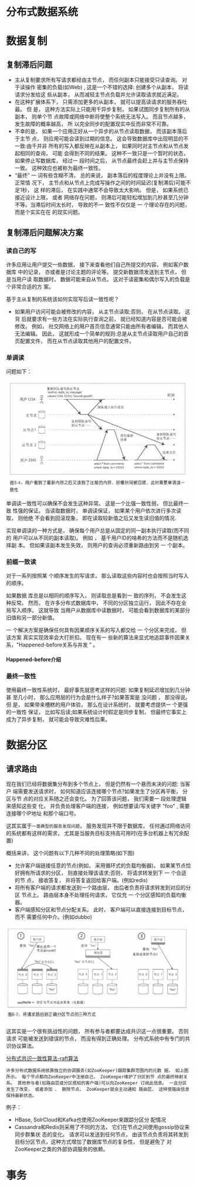 # 分布式数据系统
# 数据复制
## 复制滞后问题
- 主从复制要求所有写请求都经由主节点， 而任何副本只能接受只读查询。 对于读操作 密集的负载(如Web) , 这是一个不错的选择: 创建多个从副本， 将读请求分发给这 些从副本， 从而减轻主节点负载并允许读取请求就近满足。
- 在这种扩展体系下， 只需添加更多的从副本， 就可以提高读请求的服务吞吐最。 但 是， 这种方法实际上只能用千异步复制， 如果试图同步复制所有的从副本， 则单个节 点故障或网络中断将使整个系统无法写入。 而且节点越多， 发生故障的概率越高， 所 以完全同步的配置现实中反而非常不可靠。
- 不幸的是， 如果一个应用正好从一个异步的从节点读取数据， 而该副本落后于主节 点， 则应用可能会读到过期的信息。 这会导致数据库中出现明显的不一致:由千并非 所有的写入都反映在从副本上， 如果同时对主节点和从节点发起相同的查询， 可能 会得到不同的结果。 这种不一致只是一个暂时的状态， 如果停止写数据库， 经过一 段时间之后， 从节点最终会赶上并与主节点保持一致。 这种效应也被称为最终一致性。
- “最终” 一 词有些含糊不清， 总的来说， 副本落后的程度理论上并没有上限。 正常情 况下， 主节点和从节点上完成写操作之间的时间延迟(复制滞后)可能不足1秒， 这 样的滞后， 在实践中通常不会导致太大影响。 但是， 如果系统已接近设计上限， 或者
网络存在问题， 则滞后可能轻松增加到几秒甚至几分钟不等。当滞后时间太长时， 导致的不一 致性不仅仅是 一 个理论存在的问题， 而是个实实在在 的现实问题。

## 复制滞后问题解决方案
### 读自己的写
许多应用让用户提交一些数据， 接下来查看他们自己所提交的内容。 例如客户数据库 中的记录， 亦或者是讨论主题的评论等。 提交新数据须发送到主节点， 但是当用户读 取数据时， 数据可能来自从节点。 这对于读密集和偶尔写入的负载是个非常合适的方 案。

基于主从复制的系统该如何实现写后读一致性呢？
- 如果用户访问可能会被修改的内容， 从主节点读取;否则， 在从节点读取。 这背 后就要求有一些方法在实际执行查询之前， 就已经知道内容是否可能会被修改。 例如， 社交网络上的用户首页信息通常只能由所有者编辑， 而其他人无法编辑。
因此， 这就形成一个简单的规则:总是从主节点读取用户自己的首页配置文件， 而在从节点读取其他用户的配置文件。
### 单调读
问题如下：

<img src="../imgs/单调读.png" width=600px>


单调读一致性可以确保不会发生这种异常。 这是一个比强一致性弱， 但比最终一致 性强的保证。 当读取数据时， 单调读保证， 如果某个用户依次进行多次读取， 则他绝 不会看到回滚现象， 即在读取较新值之后又发生读旧值的情况. 

实现单调读的一种方式是， 确保每个用户总是从固定的同一副本执行读取(而不同的 用户可以从不同的副本读取)。 例如 ， 基千用户ID的啥希的方法而不是随机选择副 本。 但如果该副本发生失效， 则用户的查询必须重新路由到另 一 个副本。

### 前缀一致读

对于一系列按照某 个顺序发生的写请求， 那么读取这些内容时也会按照当时写入的顺序。

如果数据 库总是以相同的顺序写入， 则读取总是看到一 致的序列， 不会发生这种反常。 然而，
在许多分布式数据库中， 不同的分区独立运行， 因此不存在全局写入顺序。 这就导致 当用户从数据库中读数据时， 可能会看到数据库的某部分旧值和另一部分新值。

一 个解决方案是确保任何具有因果顺序关系的写入都交给 一 个分区来完成， 但该方案 真实实现效率会大打折扣。 现在有一 些新的算法来显式地追踪事件因果关系，"Happened-before关系与并发 ” 。

#### Happened-before介绍

### 最终一致性
使用最终一致性系统时， 最好事先就思考这样的问题: 如果复制延迟增加到几分钟甚
至几小时， 那么应用层的行为会是什么样子?如果答案是 没问题 ， 那没得说。 但 是， 如果带来槽糕的用户体验， 那么在设计系统时， 就要考虑提供一 个更强的一致性 保证， 比如写后读;如果系统设计时假定是同步复制， 但最终它事实上成为了异步复制， 就可能会导致灾难性后果。

# 数据分区
## 请求路由
现在我们已经将数据集分布到多个节点上， 但是仍然有一个悬而未决的问题: 当客户 端需要发送请求时， 如何知道应该连接哪个节点?如果发生了分区再平衡， 分区与节 点的对应关系随之还会变化。 为了回答该问题， 我们需要一 段处理逻辑来感知这些变 化， 并负责处理客户端的连接， 例如想要读/写关键字 "foo" , 需要连接哪个IP地址 和那个端口号。

这其实属于```一类典型的服务发现问题```， 服务发现并不限于数据库， 任何通过网络访问 的系统都有这样的需求， 尤其是当服务目标支持高可用时(在多台机器上有冗余配置)

概括来讲， 这个问题有以下几种不同的处理策略(如下图)
- 允许客户端链接任意的节点(例如， 采用循环式的负载均衡器)。 如果某节点恰 好拥有所请求的分区， 则直接处理该请求;否则， 将请求转发到下 一 个合适的节 点， 接收答复， 并将答复返回给客户端。(例如redis)
- 将所有客户端的请求都发送到一个路由层， 由后者负责将请求转发到对应的分区 节点上。 路由层本身不处理任何请求， 它仅充 一 个分区感知的负载均衡器。
- 客户端感知分区和节点分配关系。 此时， 客户端可以直接连接到目标节点， 而不 需要任何中介。(例如dubbo)

<img src="../imgs/服务发现通用办法.png">

这其实是一个很有挑战性的问题， 所有参与者都要达成共识这一点很重要。 否则请求 可能被发送到错误的节点， 而没有得到正确处理。 分布式系统中有专门的共识协议算法。

<a href="./经典工程算法/raft算法.md">分布式共识一致性算法-raft算法</a>

```许多分布式数据系统依靠独立的协调服务(如ZooKeeper)跟踪集群范围内的元数 据， 如上图所示。 每个节点都向ZooKeeper中注册自己， ZooKeeper维护了分区到节 点的最终映射关系。 其他参与者(如路由层或分区感知的客户端)可以向ZooKeeper 订阅此信息。 一且分区发生了改变， 或者添加 、 删除节点， ZooKeeper就会主动通知 路由层， 这样使路由信息保持最新状态。```

例子：
- HBase, SolrCloud和Kafka也使用ZooKeeper来跟踪分区分 配情况
- Cassandra和Redis则采用了不同的方法， 它们在节点之间使用gossip协议来同步群集状 态的变化。 请求可以发送到任何节点， 由该节点负责将其转发到目标分区节点，这种方式增加了数据库节点的复杂性， 但是避免了 对ZooKeeper之类的外部协调服务的依赖。

# 事务



